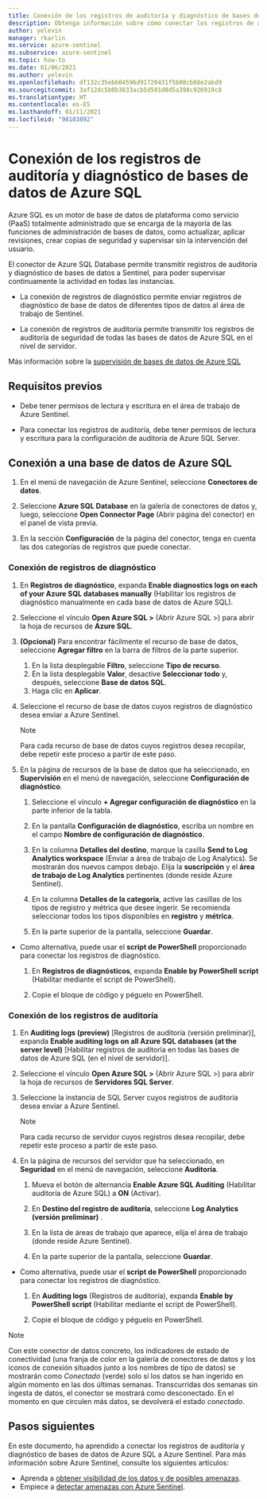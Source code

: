 ```yaml
---
title: Conexión de los registros de auditoría y diagnóstico de bases de datos de Azure SQL a Azure Sentinel
description: Obtenga información sobre cómo conectar los registros de auditoría de seguridad y diagnóstico de bases de datos de Azure SQL a Azure Sentinel.
author: yelevin
manager: rkarlin
ms.service: azure-sentinel
ms.subservice: azure-sentinel
ms.topic: how-to
ms.date: 01/06/2021
ms.author: yelevin
ms.openlocfilehash: df132c35ebb04596d91720431f5b08cb88e2abd9
ms.sourcegitcommit: 3af12dc5b0b3833acb5d591d0d5a398c926919c8
ms.translationtype: HT
ms.contentlocale: es-ES
ms.lasthandoff: 01/11/2021
ms.locfileid: "98103892"
---
```

# <a name="connect-azure-sql-database-diagnostics-and-auditing-logs"></a>Conexión de los registros de auditoría y diagnóstico de bases de datos de Azure SQL

Azure SQL es un motor de base de datos de plataforma como servicio (PaaS) totalmente administrado que se encarga de la mayoría de las funciones de administración de bases de datos, como actualizar, aplicar revisiones, crear copias de seguridad y supervisar sin la intervención del usuario. 

El conector de Azure SQL Database permite transmitir registros de auditoría y diagnóstico de bases de datos a Sentinel, para poder supervisar continuamente la actividad en todas las instancias.

- La conexión de registros de diagnóstico permite enviar registros de diagnóstico de base de datos de diferentes tipos de datos al área de trabajo de Sentinel.

- La conexión de registros de auditoría permite transmitir los registros de auditoría de seguridad de todas las bases de datos de Azure SQL en el nivel de servidor.

Más información sobre la [supervisión de bases de datos de Azure SQL](../azure-sql/database/metrics-diagnostic-telemetry-logging-streaming-export-configure.md)

## <a name="prerequisites"></a>Requisitos previos

- Debe tener permisos de lectura y escritura en el área de trabajo de Azure Sentinel.

- Para conectar los registros de auditoría, debe tener permisos de lectura y escritura para la configuración de auditoría de Azure SQL Server.

## <a name="connect-to-azure-sql-database"></a>Conexión a una base de datos de Azure SQL
    
1. En el menú de navegación de Azure Sentinel, seleccione **Conectores de datos**.

1. Seleccione **Azure SQL Database** en la galería de conectores de datos y, luego, seleccione **Open Connector Page** (Abrir página del conector) en el panel de vista previa.

1. En la sección **Configuración** de la página del conector, tenga en cuenta las dos categorías de registros que puede conectar.

### <a name="connect-diagnostics-logs"></a>Conexión de registros de diagnóstico

1. En **Registros de diagnóstico**, expanda **Enable diagnostics logs on each of your Azure SQL databases manually** (Habilitar los registros de diagnóstico manualmente en cada base de datos de Azure SQL).

1. Seleccione el vínculo **Open Azure SQL >** (Abrir Azure SQL >) para abrir la hoja de recursos de **Azure SQL**.

1. **(Opcional)** Para encontrar fácilmente el recurso de base de datos, seleccione **Agregar filtro** en la barra de filtros de la parte superior.
    1. En la lista desplegable **Filtro**, seleccione **Tipo de recurso**.
    1. En la lista desplegable **Valor**, desactive **Seleccionar todo** y, después, seleccione **Base de datos SQL**.
    1. Haga clic en **Aplicar**.
    
1. Seleccione el recurso de base de datos cuyos registros de diagnóstico desea enviar a Azure Sentinel.

    > [!NOTE]
    > Para cada recurso de base de datos cuyos registros desea recopilar, debe repetir este proceso a partir de este paso.

1. En la página de recursos de la base de datos que ha seleccionado, en **Supervisión** en el menú de navegación, seleccione **Configuración de diagnóstico**.

    1. Seleccione el vínculo **+ Agregar configuración de diagnóstico** en la parte inferior de la tabla.

    1. En la pantalla **Configuración de diagnóstico**, escriba un nombre en el campo **Nombre de configuración de diagnóstico**.
    
    1. En la columna **Detalles del destino**, marque la casilla **Send to Log Analytics workspace** (Enviar a área de trabajo de Log Analytics). Se mostrarán dos nuevos campos debajo. Elija la **suscripción** y el **área de trabajo de Log Analytics** pertinentes (donde reside Azure Sentinel).

    1. En la columna **Detalles de la categoría**, active las casillas de los tipos de registro y métrica que desee ingerir. Se recomienda seleccionar todos los tipos disponibles en **registro** y **métrica**.

    1. En la parte superior de la pantalla, seleccione **Guardar**.

- Como alternativa, puede usar el **script de PowerShell** proporcionado para conectar los registros de diagnóstico.
    1. En **Registros de diagnósticos**, expanda **Enable by PowerShell script** (Habilitar mediante el script de PowerShell).

    1. Copie el bloque de código y péguelo en PowerShell.

### <a name="connect-audit-logs"></a>Conexión de los registros de auditoría

1. En **Auditing logs (preview)** [Registros de auditoría (versión preliminar)], expanda **Enable auditing logs on all Azure SQL databases (at the server level)** [Habilitar registros de auditoría en todas las bases de datos de Azure SQL (en el nivel de servidor)].

1. Seleccione el vínculo **Open Azure SQL >** (Abrir Azure SQL >) para abrir la hoja de recursos de **Servidores SQL Server**.

1. Seleccione la instancia de SQL Server cuyos registros de auditoría desea enviar a Azure Sentinel.

    > [!NOTE]
    > Para cada recurso de servidor cuyos registros desea recopilar, debe repetir este proceso a partir de este paso.

1. En la página de recursos del servidor que ha seleccionado, en **Seguridad** en el menú de navegación, seleccione **Auditoría**.

    1. Mueva el botón de alternancia **Enable Azure SQL Auditing** (Habilitar auditoría de Azure SQL) a **ON** (Activar).

    1. En **Destino del registro de auditoría**, seleccione **Log Analytics (versión preliminar)** .
    
    1. En la lista de áreas de trabajo que aparece, elija el área de trabajo (donde reside Azure Sentinel).

    1. En la parte superior de la pantalla, seleccione **Guardar**.

- Como alternativa, puede usar el **script de PowerShell** proporcionado para conectar los registros de diagnóstico.
    1. En **Auditing logs** (Registros de auditoría), expanda **Enable by PowerShell script** (Habilitar mediante el script de PowerShell).

    1. Copie el bloque de código y péguelo en PowerShell.


> [!NOTE]
>
> Con este conector de datos concreto, los indicadores de estado de conectividad (una franja de color en la galería de conectores de datos y los iconos de conexión situados junto a los nombres de tipo de datos) se mostrarán como *Conectado* (verde) solo si los datos se han ingerido en algún momento en las dos últimas semanas. Transcurridas dos semanas sin ingesta de datos, el conector se mostrará como desconectado. En el momento en que circulen más datos, se devolverá el estado *conectado*.

## <a name="next-steps"></a>Pasos siguientes
En este documento, ha aprendido a conectar los registros de auditoría y diagnóstico de bases de datos de Azure SQL a Azure Sentinel. Para más información sobre Azure Sentinel, consulte los siguientes artículos:
- Aprenda a [obtener visibilidad de los datos y de posibles amenazas](quickstart-get-visibility.md).
- Empiece a [detectar amenazas con Azure Sentinel](tutorial-detect-threats-built-in.md).